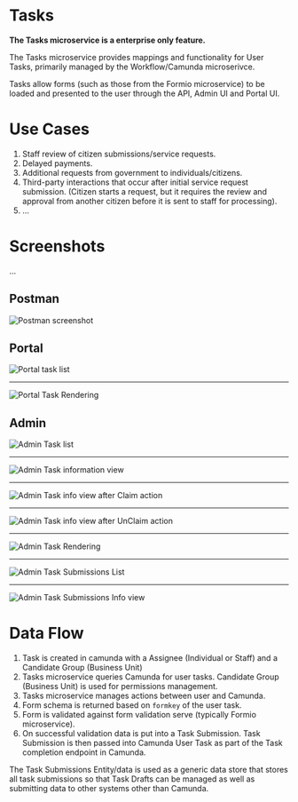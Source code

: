 # Tasks

**The Tasks microservice is a enterprise only feature.**

The Tasks microservice provides mappings and functionality for User Tasks, primarily managed by the Workflow/Camunda microserivce.

Tasks allow forms (such as those from the Formio microservice) to be loaded and presented to the user through the API, Admin UI and Portal UI.

# Use Cases

1. Staff review of citizen submissions/service requests.
1. Delayed payments.
1. Additional requests from government to individuals/citizens.
1. Third-party interactions that occur after initial service request submission. (Citizen starts a request, but it requires the review and approval from another citizen before it is sent to staff for processing).
1. ...


# Screenshots

...

## Postman

![Postman screenshot](resources/Postman-Tasks.png)

## Portal

![Portal task list](resources/Portal-Task_List.png)

---

![Portal Task Rendering](resources/Portal-Task-Form.png)

## Admin

![Admin Task list](resources/Admin-Task_List.png)

---

![Admin Task information view](resources/Admin-Task-info_view.png)

---

![Admin Task info view after Claim action](resources/Admin-Task-info_view_claim.png)

---

![Admin Task info view after UnClaim action](resources/Admin-Task-info_view_unclaim.png)

---

![Admin Task Rendering](resources/Admin-Task-Form.png)

---

![Admin Task Submissions List](resources/Admin-Task_Submissions_List.png)

---

![Admin Task Submissions Info view](resources/Admin-Task_Submission_info_view.png)


# Data Flow

1. Task is created in camunda with a Assignee (Individual or Staff) and a Candidate Group (Business Unit)
1. Tasks microservice queries Camunda for user tasks.  Candidate Group (Business Unit) is used for permissions management.
1. Tasks microservice manages actions between user and Camunda.
1. Form schema is returned based on `formkey` of the user task.
1. Form is validated against form validation serve (typically Formio microservice).
1. On successful validation data is put into a Task Submission.  Task Submission is then passed into Camunda User Task as part of the Task completion endpoint in Camunda.

The Task Submissions Entity/data is used as a generic data store that stores all task submissions so that Task Drafts can be managed as well as submitting data to other systems other than Camunda.
